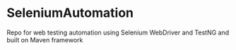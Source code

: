 # SeleniumAutomation
Repo for web testing automation using Selenium WebDriver and TestNG and built on Maven framework
